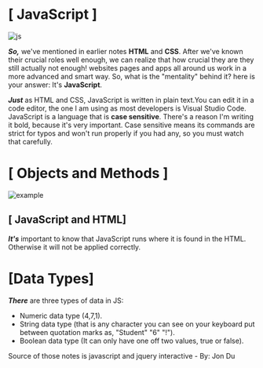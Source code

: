 # **[ JavaScript ]**

![js](https://lh3.googleusercontent.com/rDXi_pwQpW3hfJz8TgddSOsq5HN-yHGW6Koo9HUU2ZN5cKzBMow3JN-db12b02yAsVBqC-0Sf9ub40opOHxqzA8cIqJJhpBlXaV-PHGe5MM6qR7rx3fQT7-Ki9z233XMHF9odfjl)

_**So,**_ we've mentioned in earlier notes **HTML** and **CSS**. After we've known their crucial roles well enough, we can realize that how crucial they are they still actually not enough! websites pages and apps  all around us work in a more advanced and smart way. So, what is the "mentality" behind it? here is your answer: It's **JavaScript**.

_**Just**_ as HTML and CSS, JavaScript is written in plain text.You can edit it in a code editor, the one I am using as most developers is Visual Studio Code. JavaScript is a language that is **case sensitive**. There's a reason I'm writing it bold, because it's very important. Case sensitive means its commands are strict for typos and won't run properly if you had any, so you must watch that carefully.

# **[ Objects and Methods ]**

![example](https://media.geeksforgeeks.org/wp-content/uploads/20190306104652/obj21.png) 
## **[ JavaScript and HTML]**
_**It's**_ important to know that JavaScript runs where it is found in the HTML. Otherwise it will not be applied correctly.

# **[Data Types]**
_**There**_ are three types of data in JS:
- Numeric data type (4,7,1).
- String data type (that is any character you can see on your keyboard put between quotation marks as, "Student" "6" "!").
- Boolean data type (It can only have one off two values, true or false).

Source of those notes is javascript and jquery interactive - By: Jon Du